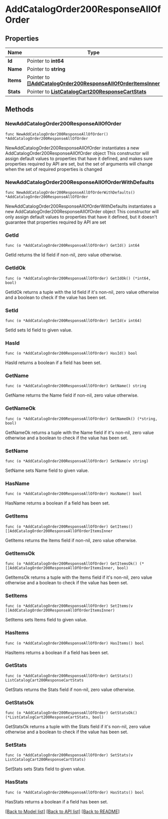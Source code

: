 # AddCatalogOrder200ResponseAllOfOrder

## Properties

Name | Type | Description | Notes
------------ | ------------- | ------------- | -------------
**Id** | Pointer to **int64** |  | [optional] 
**Name** | Pointer to **string** |  | [optional] 
**Items** | Pointer to [**[]AddCatalogOrder200ResponseAllOfOrderItemsInner**](AddCatalogOrder200ResponseAllOfOrderItemsInner.md) |  | [optional] 
**Stats** | Pointer to [**ListCatalogCart200ResponseCartStats**](ListCatalogCart200ResponseCartStats.md) |  | [optional] 

## Methods

### NewAddCatalogOrder200ResponseAllOfOrder

`func NewAddCatalogOrder200ResponseAllOfOrder() *AddCatalogOrder200ResponseAllOfOrder`

NewAddCatalogOrder200ResponseAllOfOrder instantiates a new AddCatalogOrder200ResponseAllOfOrder object
This constructor will assign default values to properties that have it defined,
and makes sure properties required by API are set, but the set of arguments
will change when the set of required properties is changed

### NewAddCatalogOrder200ResponseAllOfOrderWithDefaults

`func NewAddCatalogOrder200ResponseAllOfOrderWithDefaults() *AddCatalogOrder200ResponseAllOfOrder`

NewAddCatalogOrder200ResponseAllOfOrderWithDefaults instantiates a new AddCatalogOrder200ResponseAllOfOrder object
This constructor will only assign default values to properties that have it defined,
but it doesn't guarantee that properties required by API are set

### GetId

`func (o *AddCatalogOrder200ResponseAllOfOrder) GetId() int64`

GetId returns the Id field if non-nil, zero value otherwise.

### GetIdOk

`func (o *AddCatalogOrder200ResponseAllOfOrder) GetIdOk() (*int64, bool)`

GetIdOk returns a tuple with the Id field if it's non-nil, zero value otherwise
and a boolean to check if the value has been set.

### SetId

`func (o *AddCatalogOrder200ResponseAllOfOrder) SetId(v int64)`

SetId sets Id field to given value.

### HasId

`func (o *AddCatalogOrder200ResponseAllOfOrder) HasId() bool`

HasId returns a boolean if a field has been set.

### GetName

`func (o *AddCatalogOrder200ResponseAllOfOrder) GetName() string`

GetName returns the Name field if non-nil, zero value otherwise.

### GetNameOk

`func (o *AddCatalogOrder200ResponseAllOfOrder) GetNameOk() (*string, bool)`

GetNameOk returns a tuple with the Name field if it's non-nil, zero value otherwise
and a boolean to check if the value has been set.

### SetName

`func (o *AddCatalogOrder200ResponseAllOfOrder) SetName(v string)`

SetName sets Name field to given value.

### HasName

`func (o *AddCatalogOrder200ResponseAllOfOrder) HasName() bool`

HasName returns a boolean if a field has been set.

### GetItems

`func (o *AddCatalogOrder200ResponseAllOfOrder) GetItems() []AddCatalogOrder200ResponseAllOfOrderItemsInner`

GetItems returns the Items field if non-nil, zero value otherwise.

### GetItemsOk

`func (o *AddCatalogOrder200ResponseAllOfOrder) GetItemsOk() (*[]AddCatalogOrder200ResponseAllOfOrderItemsInner, bool)`

GetItemsOk returns a tuple with the Items field if it's non-nil, zero value otherwise
and a boolean to check if the value has been set.

### SetItems

`func (o *AddCatalogOrder200ResponseAllOfOrder) SetItems(v []AddCatalogOrder200ResponseAllOfOrderItemsInner)`

SetItems sets Items field to given value.

### HasItems

`func (o *AddCatalogOrder200ResponseAllOfOrder) HasItems() bool`

HasItems returns a boolean if a field has been set.

### GetStats

`func (o *AddCatalogOrder200ResponseAllOfOrder) GetStats() ListCatalogCart200ResponseCartStats`

GetStats returns the Stats field if non-nil, zero value otherwise.

### GetStatsOk

`func (o *AddCatalogOrder200ResponseAllOfOrder) GetStatsOk() (*ListCatalogCart200ResponseCartStats, bool)`

GetStatsOk returns a tuple with the Stats field if it's non-nil, zero value otherwise
and a boolean to check if the value has been set.

### SetStats

`func (o *AddCatalogOrder200ResponseAllOfOrder) SetStats(v ListCatalogCart200ResponseCartStats)`

SetStats sets Stats field to given value.

### HasStats

`func (o *AddCatalogOrder200ResponseAllOfOrder) HasStats() bool`

HasStats returns a boolean if a field has been set.


[[Back to Model list]](../README.md#documentation-for-models) [[Back to API list]](../README.md#documentation-for-api-endpoints) [[Back to README]](../README.md)


